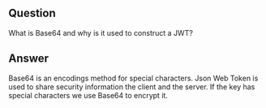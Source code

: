 ## Question

What is Base64 and why is it used to construct a JWT?

## Answer

Base64 is an encodings method for special characters.
Json Web Token is used to share security information the client and the server. If the key has special characters we use Base64 to encrypt it. 
